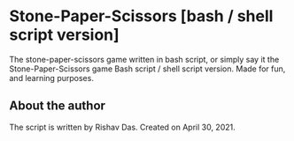 # Stone-Paper-Scissors [bash / shell script version]

The stone-paper-scissors game written in bash script, or simply say it the Stone-Paper-Scissors game Bash script / shell script version. Made for fun, and learning purposes.

## About the author

The script is written by Rishav Das. Created on April 30, 2021.
